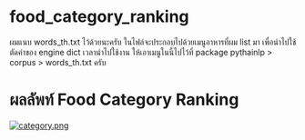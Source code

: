 # food_category_ranking

ผมแนบ words_th.txt ไว้ด้วยนะครับ
ในไฟล์จะประกอบไปด้วยเมนูอาหารที่ผม list มา เพื่อนำไปใช้ตัดคำของ engine dict
เวลานำไปใช้งาน ให้เอาเมนูในนี้ไปไว้ที่ package pythainlp > corpus > words_th.txt ครับ


# ผลลัพท์ Food Category Ranking
[![category.png](https://i.postimg.cc/QNTyJzCh/category.png)](https://postimg.cc/G9bKcqv5)
